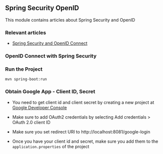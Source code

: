 ## Spring Security OpenID

This module contains articles about Spring Security and OpenID

### Relevant articles

- [Spring Security and OpenID Connect](http://www.baeldung.com/spring-security-openid-connect)

### OpenID Connect with Spring Security

### Run the Project

```
mvn spring-boot:run
```

### Obtain Google App - Client ID, Secret

- You need to get client id and client secret by creating a new project at [Google Developer Console](https://console.developers.google.com/project/_/apiui/credential?pli=1)
- Make sure to add OAuth2 credentials by selecting Add credentials > OAuth 2.0 client ID
- Make sure you set redirect URI to http://localhost:8081/google-login

- Once you have your client id and secret, make sure you add them to the `application.properties` of the project

